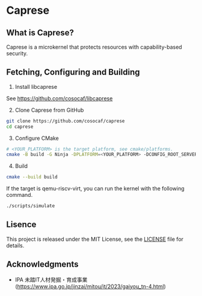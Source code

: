# Caprese

## What is Caprese?

Caprese is a microkernel that protects resources with capability-based security.

## Fetching, Configuring and Building

1. Install libcaprese

See <https://github.com/cosocaf/libcaprese>

2. Clone Caprese from GitHub
```sh
git clone https://github.com/cosocaf/caprese
cd caprese
```

3. Configure CMake
```sh
# <YOUR_PLATFORM> is the target platform, see cmake/platforms.
cmake -B build -G Ninja -DPLATFORM=<YOUR_PLATFORM> -DCONFIG_ROOT_SERVER_BIN=<YOUR_ROOT_SERVER_BIN> -DCONFIG_ROOT_SERVER_BASE_ADDRESS=<0x00000000>
```

4. Build
```sh
cmake --build build
```

If the target is qemu-riscv-virt, you can run the kernel with the following command.
```sh
./scripts/simulate
```

## Lisence

This project is released under the MIT License, see the [LICENSE](./LICENSE) file for details.

## Acknowledgments

- IPA 未踏IT人材発掘・育成事業 (<https://www.ipa.go.jp/jinzai/mitou/it/2023/gaiyou_tn-4.html>)
